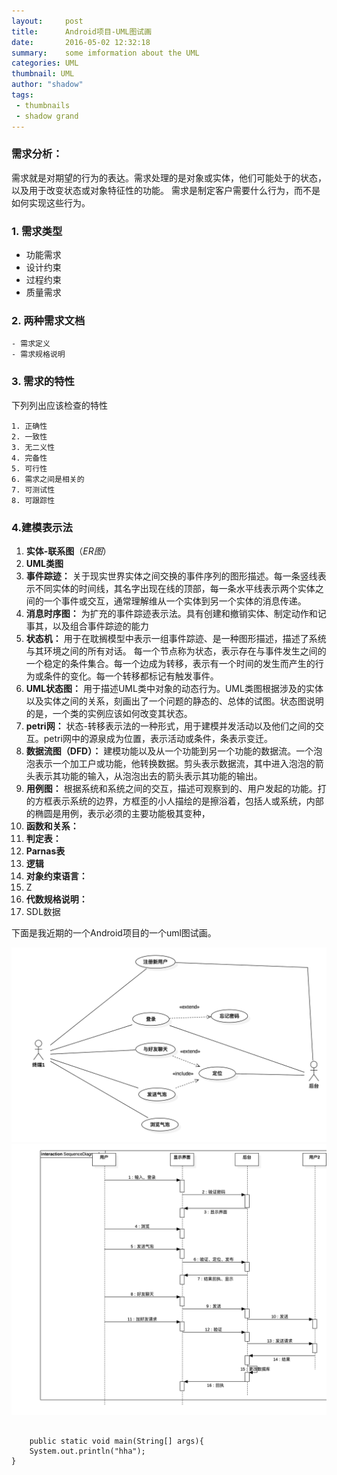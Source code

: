 ```yaml
---
layout:     post
title:      Android项目-UML图试画		
date:       2016-05-02 12:32:18
summary:    some imformation about the UML
categories: UML
thumbnail: UML
author: "shadow"
tags:
 - thumbnails
 - shadow grand
---
```

### 需求分析： #  
需求就是对期望的行为的表达。需求处理的是对象或实体，他们可能处于的状态，以及用于改变状态或对象特征性的功能。 需求是制定客户需要什么行为，而不是如何实现这些行为。  

### 1. 需求类型  

- 功能需求
- 设计约束
- 过程约束
- 质量需求   

### 2. 两种需求文档
    - 需求定义
    - 需求规格说明

### 3. 需求的特性

下列列出应该检查的特性  

    1. 正确性
    2. 一致性
	3. 无二义性
	4. 完备性
	5. 可行性
	6. 需求之间是相关的
	7. 可测试性
	8. 可跟踪性  
  
### 4.建模表示法

1. **实体-联系图**（*ER图*）
2. **UML类图** 
3. **事件踪迹：**  关于现实世界实体之间交换的事件序列的图形描述。每一条竖线表示不同实体的时间线，其名字出现在线的顶部，每一条水平线表示两个实体之间的一个事件或交互，通常理解维从一个实体到另一个实体的消息传递。
4. **消息时序图：** 为扩充的事件踪迹表示法。具有创建和撤销实体、制定动作和记事其，以及组合事件踪迹的能力
5. **状态机：** 用于在耽搁模型中表示一组事件踪迹、是一种图形描述，描述了系统与其环境之间的所有对话。 每一个节点称为状态，表示存在与事件发生之间的一个稳定的条件集合。每一个边成为转移，表示有一个时间的发生而产生的行为或条件的变化。每一个转移都标记有触发事件。
6. **UML状态图：** 用于描述UML类中对象的动态行为。UML类图根据涉及的实体以及实体之间的关系，刻画出了一个问题的静态的、总体的试图。状态图说明的是，一个类的实例应该如何改变其状态。
7. **petri网：** 状态-转移表示法的一种形式，用于建模并发活动以及他们之间的交互。petri网中的源泉成为位置，表示活动或条件，条表示变迁。
8. **数据流图（DFD）：** 建模功能以及从一个功能到另一个功能的数据流。一个泡泡表示一个加工户或功能，他转换数据。剪头表示数据流，其中进入泡泡的箭头表示其功能的输入，从泡泡出去的箭头表示其功能的输出。
9. **用例图：** 根据系统和系统之间的交互，描述可观察到的、用户发起的功能。打的方框表示系统的边界，方框歪的小人描绘的是擦浴着，包括人或系统，内部的椭圆是用例，表示必须的主要功能极其变种，  
10. **函数和关系：** 
11. **判定表：** 
12. **Parnas表**
13. **逻辑**
14. **对象约束语言：**
15. Z
16. **代数规格说明：**
17. SDL数据

下面是我近期的一个Android项目的一个uml图试画。

![用例图](/image/UML/use_case_uml.png)  
![时序图](/image/UML/seq_uml.png)  

<pre><code>
	public static void main(String[] args){
	System.out.println("hha");
}
</code></pre>

